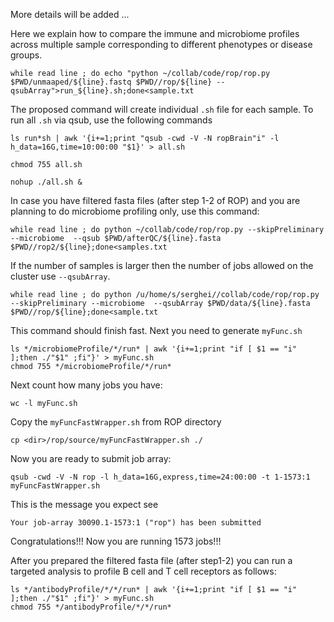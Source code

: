 More details will be added ...

Here we explain how to compare the immune and microbiome profiles across multiple sample corresponding to different phenotypes or disease groups.  

```
while read line ; do echo "python ~/collab/code/rop/rop.py $PWD/unmaaped/${line}.fastq $PWD//rop/${line} --qsubArray">run_${line}.sh;done<sample.txt
```

The proposed command will create individual `.sh` file for each sample. To run all `.sh` via qsub, use the following commands

```
ls run*sh | awk '{i+=1;print "qsub -cwd -V -N ropBrain"i" -l h_data=16G,time=10:00:00 "$1}' > all.sh
```

```
chmod 755 all.sh
```

```
nohup ./all.sh &
```

In case you have filtered fasta files (after step 1-2 of ROP) and you are planning to do microbiome profiling only, use this command:

```
while read line ; do python ~/collab/code/rop/rop.py --skipPreliminary --microbiome  --qsub $PWD/afterQC/${line}.fasta $PWD//rop2/${line};done<samples.txt
```



If the number of samples is larger then the number of jobs allowed on the cluster use  `--qsubArray`. 


```
while read line ; do python /u/home/s/serghei//collab/code/rop/rop.py --skipPreliminary --microbiome  --qsubArray $PWD/data/${line}.fasta $PWD//rop/${line};done<sample.txt
```

This command should finish fast. Next you need to generate `myFunc.sh`

```
ls */microbiomeProfile/*/run* | awk '{i+=1;print "if [ $1 == "i" ];then ./"$1" ;fi"}' > myFunc.sh
chmod 755 */microbiomeProfile/*/run*
```

Next count how many jobs you have:

```
wc -l myFunc.sh
```

Copy the `myFuncFastWrapper.sh` from ROP directory 

```
cp <dir>/rop/source/myFuncFastWrapper.sh ./
```
Now you are ready to submit job array:

```
qsub -cwd -V -N rop -l h_data=16G,express,time=24:00:00 -t 1-1573:1 myFuncFastWrapper.sh
```


This is the message you expect see 

```
Your job-array 30090.1-1573:1 ("rop") has been submitted
```

Congratulations!!! Now you are running 1573 jobs!!!


After you prepared the filtered fasta file (after step1-2)  you can run a targeted analysis to profile  B cell and T cell receptors as follows:

```
ls */antibodyProfile/*/*/run* | awk '{i+=1;print "if [ $1 == "i" ];then ./"$1" ;fi"}' > myFunc.sh
chmod 755 */antibodyProfile/*/*/run*
```





